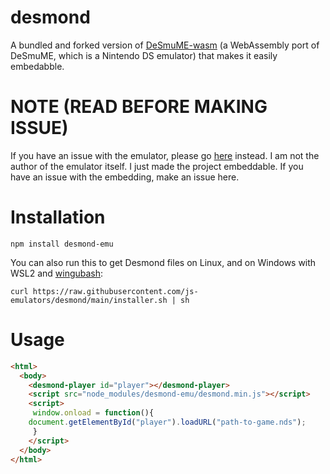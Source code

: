 # desmond
A bundled and forked version of [DeSmuME-wasm](https://github.com/44670/desmume-wasm) (a WebAssembly port of DeSmuME, which is a Nintendo DS emulator) that makes it easily embedabble.

# NOTE (READ BEFORE MAKING ISSUE)
If you have an issue with the emulator, please go [here](https://github.com/44670/desmume-wasm) instead. I am not the author of the emulator itself. I just made the project embeddable. If you have an issue with the embedding, make an issue here.

# Installation
```
npm install desmond-emu
```

You can also run this to get Desmond files on Linux, and on Windows with WSL2 and [wingubash](https://npmjs.com/package/wingubash):
```
curl https://raw.githubusercontent.com/js-emulators/desmond/main/installer.sh | sh
```

# Usage
```html
<html>
  <body>
    <desmond-player id="player"></desmond-player>
    <script src="node_modules/desmond-emu/desmond.min.js"></script>
    <script>
     window.onload = function(){
    document.getElementById("player").loadURL("path-to-game.nds");
     }
    </script>
  </body>
</html>
